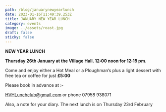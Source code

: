 ```yaml
---
path: /blog/januarynewyearlunch
date: 2023-01-16T11:49:39.253Z
title: JANUARY NEW YEAR LUNCH
category: events
image: ../assets/roast.jpg
draft: false
sticky: false
---
```

**NEW YEAR LUNCH**

**Thursday 26th January at the Village Hall.  12:00 noon for 12:15 pm.**  

Come and enjoy either a Hot Meal or a Ploughman’s plus a light dessert with free tea or coffee for just **£5:00**

Please book in advance at :-

HVHLunchclub@gmail.com or phone 07958 938071

Also, a note for your diary. The next lunch is on Thursday 23rd February